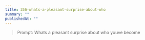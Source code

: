 ```yaml
---
title: 356-whats-a-pleasant-surprise-about-who
summary: ""
publishedAt: ""
---
```


> Prompt: Whats a pleasant surprise about who youve become

